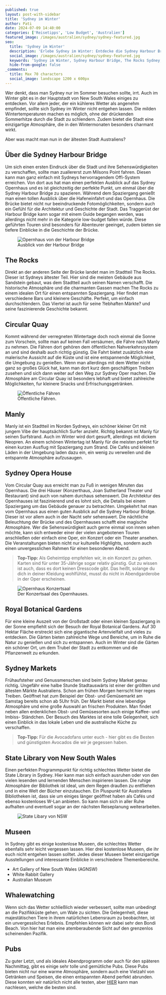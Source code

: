 ```yaml
---
published: true
layout: post-with-sidebar
title: 'Sydney im Winter'
author: Pati
date: 2024-07-09 14:40:00
categories: ['Reisetipps', 'Low Budget', 'Australien']
featured_image: /images/australien/sydney/sydney-featured.jpg
seo:
  title: 'Sydney im Winter'
  description: 'Erlebe Sydney im Winter: Entdecke die Sydney Harbour Bridge, The Rocks, Circular Quay, Manly, das Opernhaus, Royal Botanical Gardens und Sydney Markets.'
  social_image: /images/australien/sydney/sydney-featured.jpg
  keywords: 'Sydney im Winter, Sydney Harbour Bridge, The Rocks Sydney, Circular Quay, Manly Beach, Sydney Opera House, Royal Botanical Gardens, Sydney Markets, Winteraktivitäten Sydney'
  hide-from-google: false
_comments:
  title: Max 70 characters
  social_image: landscape 1200 x 600px
---
```

Wer denkt, dass man Sydney nur im Sommer besuchen sollte, irrt. Auch im Winter gibt es in der Hauptstadt von New South Wales einiges zu entdecken. Vor allem jeder, der ein kühleres Wetter als angenehm empfindet, sollte sich Sydney im Winter nicht entgehen lassen. Die milden Wintertemperaturen machen es möglich, ohne der drückenden Sommerhitze durch die Stadt zu schlendern. Zudem bietet die Stadt eine einzigartige Atmosphäre, die in den Wintermonaten besonders charmant wirkt.

Aber was macht man nun in der ältesten Stadt Australiens?

## Über die Sydney Harbour Bridge
Um sich einen ersten Eindruck über die Stadt und ihre Sehenswürdigkeiten zu verschaffen, sollte man zuallererst zum Milsons Point fahren. Diesen kann man ganz einfach mit Sydneys hervorragendem Offi-System erreichen. Von dort aus hat man einen perfekten Ausblick auf das Sydney Opernhaus und es ist gleichzeitig der perfekte Punkt, um einmal über die Sydney Harbour Bridge zu spazieren. Während dem Spaziergang genießt man einen tollen Ausblick über die Hafeneinfahrt und das Opernhaus. Die Brücke bietet nicht nur beeindruckende Fotomöglichkeiten, sondern auch ein Gefühl für die Architektur und Geschichte der Stadt. Das Traggerüst der Harbour Bridge kann sogar mit einem Guide begangen werden, was allerdings nicht mehr in die Kategorie low-budget fallen würde. Diese geführten Touren sind besonders für Abenteurer geeinget, zudem bieten sie tiefere Einblicke in die Geschichte der Brücke.

<figure class="img1">
 	<img src="/images/australien/sydney/sydney-featured.jpg" alt="Opernhaus von der Harbour Bridge">
  <figcaption> Ausblick von der Harbour Bridge</figcaption>
</figure>

## The Rocks
Direkt an der anderen Seite der Brücke landet man im Stadtteil The Rocks. Dieser ist Sydneys ältester Teil. Hier sind die meisten Gebäude aus Sandstein gebaut, was dem Stadtteil auch seinen Namen verschafft. Die historische Atmosphäre und die charmanten Gassen machen The Rocks zu einem idealen Ort für einen entspannten Spaziergang. Hier findet man verschiedene Bars und kleinere Geschäfte. Perfekt, um einfach durchschlendern. Das Viertel ist auch für seine ?lebhaften Märkte? und seine faszinierende Geschichte bekannt.

## Circular Quay
Kommt während der verregneten Wintertage doch noch einmal die Sonne zum Vorschein, sollte man auf keinen Fall versäumen, die Fähre nach Manly zu nehmen. Die Fähren dort gehören dem öffentlichen Nahverkehrssystem an und sind deshalb auch richtig günstig. Die Fahrt bietet zusätzlich eine malerische Aussicht auf die Küste und ist eine entspannende Möglichkeit, die Umgebung zu genießen. Wenn man allerdings mit dem Wetter nicht ganz so großes Glück hat, kann man dort kurz dem geschäftigen Treiben zusehen und sich dann weiter auf den Weg zur Sydney Oper machen. Die Atmosphäre am Circular Quay ist besonders lebhaft und bietet zahlreiche Möglichkeiten, fur kleinere Snacks und Erfrischungsgetränken.

<figure class="img1">
 	<img src="/images/australien/sydney/sydney-8.jpg" alt="Öffentliche Fähren">
  <figcaption> Öffentliche Fähren.</figcaption>
</figure>

## Manly 
Manly ist ein Stadtteil im Norden Sydneys, ein schöner kleiner Ort mit jungem Vibe der hauptsächlich Surfer anzieht. Richtig bekannt ist Manly für seinen Surfstrand. Auch im Winter wird dort gesurft, allerdings mit dickem Neopren. An einem schönen Wintertag ist Manly für die meisten perfekt für einen kurzen Ausflug mit Spaziergang zum Strand. Die Cafés und kleinen Läden in der Umgebung laden dazu ein, ein wenig zu verweilen und die entspannte Atmosphäre aufzusaugen.

## Sydney Opera House
Vom Circular Quay aus erreicht man zu Fuß in wenigen Minuten das Opernhaus. Die drei Häuser (Konzerthaus, Joan Sutherland Theater und Restaurant) sind auch von nahem durchaus sehenswert. Die Architektur des Opernhauses ist faszinierend und es lohnt sich, die Details bei einem Spaziergang um das Gebäude genauer zu betrachten. Umgekehrt hat man vom Opernhaus aus einen guten Ausblick auf die Sydney Harbour Bridge. Dieser ist vor allem auch in der Nacht sehr sehenswert. Die nächtliche Beleuchtung der Brücke und des Opernhauses schafft eine magische Atmosphäre.
Wer die Sehenswürdigkeit auch gerne einmal von innen sehen möchte, kann sich entweder einer der vielen angebotenen Touren anschließen oder einfach eine Oper, ein Konzert oder ein Theater ansehen. Die Veranstaltungen bieten nicht nur kulturelle Highlights, sondern auch einen unvergesslichen Rahmen für einen besonderen Abend.
> **Top-Tipp:** Als Geheimtipp empfehlen wir, in ein Konzert zu gehen. Karten sind für unter 35-Jährige sogar relativ günstig. Gut zu wissen ist auch, dass es dort keinen Dresscode gibt. Das heißt, solange du dich in deiner Kleidung wohlfühlst, musst du nicht in Abendgarderobe in der Oper erscheinen. 

<figure class="img1">
 	<img src="/images/australien/sydney/sydney-1.jpg" alt="Opernhaus Konzertsaal">
  <figcaption> Der Konzertsaal des Opernhauses.</figcaption>
</figure>


## Royal Botanical Gardens
Für eine kleine Auszeit von der Großstadt oder einen kleinen Spaziergang in der Sonne empfiehlt sich der Besuch der Royal Botanical Gardens. Auf 30 Hektar Fläche erstreckt sich eine gigantische Artenvielfalt und vieles zu entdecken. Die Gärten bieten zahlreiche Wege und Bereiche, um in Ruhe die Natur zu genießen und sich zu entspannen. Auch im Winter sind die Gärten ein schöner Ort, um dem Trubel der Stadt zu entkommen und die Pflanzenwelt zu erkunden.


## Sydney Markets
Frühaufsteher und Genussmenschen sind beim Sydney Market genau richtig. Ungefähr eine halbe Stunde Stadtauswärts ist einer der größten und ältesten Märkte Australiens. Schon am frühen Morgen herrscht hier reges Treiben. Geöffnet hat zum Beispiel der Obst- und Gemüsemarkt am Samstag bereits schon ab 5Uhr früh. Der Markt bietet eine lebendige Atmosphäre und eine große Auswahl an frischen Produkten. Man findet neben allen erdenklichen Obst- und Gemüsesorten auch einige Kaffee- und Imbiss- Ständchen. Der Besuch des Marktes ist eine tolle Gelegenheit, sich einen Einblick in das lokale Leben und die australische Küche zu verschaffen.
> **Top-Tipp:** Für die Avocadofans unter euch - hier gibt es die Besten und günstigsten Avocados die wir je gegessen haben. 

## State Library von New South Wales
Einen perfekten Programmpunkt für richtig schlechtes Wetter bietet die State Library in Sydney. Hier kann man sich einfach ausruhen oder von den vielen lesenden und lernenden Menschen inspirieren lassen. Die ruhige Atmosphäre der Bibliothek ist ideal, um dem Regen draußen zu entfliehen und in eine Welt der Bücher einzutauchen. Ein Pluspunkt für Australiens Bibliotheken ist, dass sie um einiges länger geöffnet haben als Cafés und ebenso kostenloses W-Lan anbieten. So kann man sich in aller Ruhe aufhalten und eventuell sogar an der nächsten Reiseplanung weiterarbeiten.

<figure class="img1">
 	<img src="/images/australien/sydney/sydney-9.jpg" alt="State Libary von NSW">
</figure>

## Museen
In Sydney gibt es einige kostenlose Museen, die schlechtes Wetter ebenfalls sehr leicht vergessen lassen. Hier drei kostenlose Museen, die ihr euch nicht entgehen lassen solltet.  Jedes dieser Museen bietet einzigartige Ausstellungen und interessante Einblicke in verschiedene Themenbereiche.
- Art Gallery of New South Wales (AGNSW)
- White Rabbit Gallery
- Australian Museum

## Whalewatching 
Wenn sich das Wetter schließlich wieder verbessert, sollte man unbedingt an die Pazifikküste gehen, um Wale zu sichten. Die Gelegenheit, diese majestätischen Tiere in ihrem natürlichen Lebensraum zu beobachten, ist ein unvergessliches Erlebnis. Empfehlen können wir dabei sehr den Bondi Beach. Von hier hat man eine atemberaubende Sicht auf den grenzenlos scheinenden Pazifik.

## Pubs
Zu guter Letzt, und als ideales Abendprogramm oder auch für den späteren Nachmittag, gibt es einige sehr tolle und gemütliche Pubs. Diese Pubs bieten nicht nur eine warme Atmosphäre, sondern auch eine Vielzahl von Getränken und Speisen, die einen entspannten Abend perfekt abrunden. Diese konnten wir natürlich nicht alle testen, aber [HIER](https://www.timeout.com/sydney/bars/the-best-pubs-with-fireplaces-in-sydney) kann man nachlesen, welche die besten sind.
